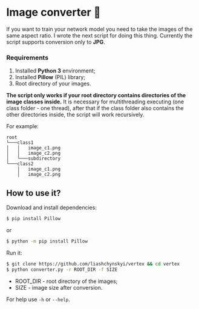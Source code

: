 
# Image converter :wave:

If you want to train your network model you need to take the images of the same aspect ratio. I wrote the next script for doing this thing. Currently the script supports conversion only to **JPG**.

### Requirements
1. Installed **Python 3** environment;
2. Installed **Pillow** (PIL) library;
3. Root directory of your images. 

**The script only works if your root directory contains directories of the image classes inside.** It is necessary for multithreading executing (one class folder - one thread), after that if the class folder also contains the other directories inside, the script will work recursively. 

For example:
```
root    
└───class1
│   │   image_c1.png
│   │   image_c2.png
│   └───subdirectory    
└───class2
    │   image_c1.png
    │   image_c2.png
```

## How to use it?

Download and install dependencies:
```sh
$ pip install Pillow
```
or
```sh
$ python -m pip install Pillow
```
Run it:
```sh
$ git clone https://github.com/liashchynskyi/vertex && cd vertex
$ python converter.py -r ROOT_DIR -f SIZE
```
* ROOT_DIR - root directory of the images;
* SIZE - image size after conversion.

For help use `-h` or `--help`.
